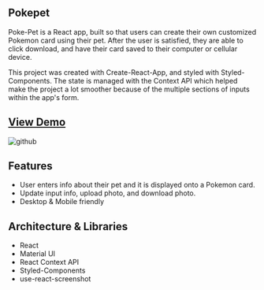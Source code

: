 ## Pokepet
Poke-Pet is a React app, built so that users can create their own customized Pokemon card using their pet. After the user is satisfied, they are able to click download, and have their card saved to their computer or cellular device.

This project was created with Create-React-App, and styled with Styled-Components. The state is managed with the Context API which helped make the project a lot smoother because of the multiple sections of inputs within the app's form.

## [View Demo](https://poke-pet.netlify.app/)

![github](https://github.com/mmcbride2929/poke-pet/assets/77947488/6973a3f0-fcda-49d1-af6e-bc1f86a46be2)


## Features
* User enters info about their pet and it is displayed onto a Pokemon card. 
* Update input info, upload photo, and download photo.
* Desktop & Mobile friendly

## Architecture & Libraries
* React 
* Material UI
* React Context API 
* Styled-Components
* use-react-screenshot

